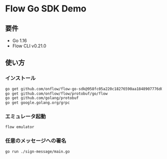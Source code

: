 # Flow Go SDK Demo

## 要件
- Go 1.16
- Flow CLI v0.21.0

## 使い方
### インストール
```sh
go get github.com/onflow/flow-go-sdk@958fc05a220c18276590aa1848907776d0fe24a1
go get github.com/onflow/flow/protobuf/go/flow
go get github.com/golang/protobuf
go get google.golang.org/grpc
```

### エミュレータ起動
```sh
flow emulator
```

### 任意のメッセージへの署名
```sh
go run ./sign-message/main.go
```

